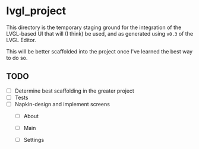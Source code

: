 # lvgl_project

This directory is the temporary staging ground for the integration of the LVGL-based UI that will (I think) be used, and as generated using `v0.3` of the LVGL Editor.

This will be better scaffolded into the project once I've learned the best way to do so.

## TODO

- [ ] Determine best scaffolding in the greater project
- [ ] Tests
- [ ] Napkin-design and implement screens
  - [ ] About
  - [ ] Main
  - [ ] Settings


